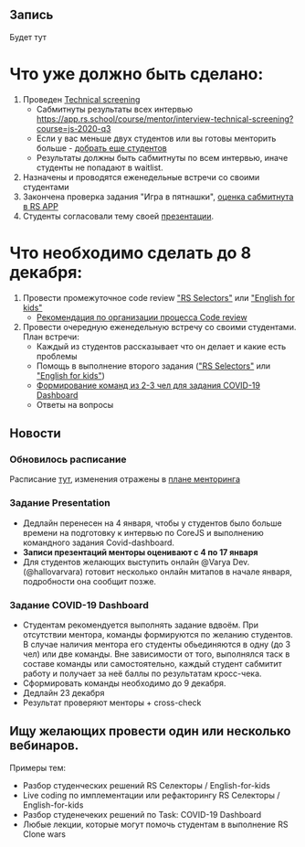 ## Запись
Будет тут

# Что уже должно быть сделано:
1. Проведен [Technical screening](https://github.com/rolling-scopes-school/mentoring/blob/master/JS-FE-2020Q3/how-to-get-mentees.md#%D0%B4%D0%BE%D0%B1%D0%BE%D1%80-%D1%81%D1%82%D1%83%D0%B4%D0%B5%D0%BD%D1%82%D0%BE%D0%B2)
    - Сабмитнуты результаты всех интервью https://app.rs.school/course/mentor/interview-technical-screening?course=js-2020-q3
    - Если у вас меньше двух студентов или вы готовы менторить больше - [добрать еще студентов](https://github.com/rolling-scopes-school/mentoring/blob/master/JS-FE-2020Q3/how-to-get-mentees.md#%D0%B4%D0%BE%D0%B1%D0%BE%D1%80-%D1%81%D1%82%D1%83%D0%B4%D0%B5%D0%BD%D1%82%D0%BE%D0%B2)
    - Результаты должны быть сабмитнуты по всем интервью, иначе студенты не попадают в waitlist.
2. Назначены и проводятся еженедельные встречи со своими студентами
3. Закончена проверка задания "Игра в пятнашки", [оценка сабмитнута в RS APP](https://app.rs.school/course/mentor/submit-review?course=js-2020-q3)
4. Студенты согласовали тему своей [презентации](https://github.com/rolling-scopes-school/tasks/blob/master/tasks/presentation.md). 

# Что необходимо сделать до 8 декабря:
1. Провести промежуточное code review ["RS Selectors"](https://github.com/rolling-scopes-school/tasks/blob/master/tasks/rs-css.md) или ["English for kids"](https://github.com/rolling-scopes-school/tasks/blob/master/tasks/rslang/english-for-kids.md)
    - [Рекомендация по организации процесса Code review](https://docs.rs.school/#/pull-request-review-process?id=%d0%a0%d0%b5%d0%ba%d0%be%d0%bc%d0%b5%d0%bd%d0%b4%d0%b0%d1%86%d0%b8%d1%8f-%d0%bf%d0%be-%d0%be%d1%80%d0%b3%d0%b0%d0%bd%d0%b8%d0%b7%d0%b0%d1%86%d0%b8%d0%b8-%d0%bf%d1%80%d0%be%d1%86%d0%b5%d1%81%d1%81%d0%b0-code-review)
2. Провести очередную еженедельную встречу со своими студентами. План встречи:
    - Каждый из студентов рассказывает что он делает и какие есть проблемы
    - Помощь в выполнение второго задания (["RS Selectors"](https://github.com/rolling-scopes-school/tasks/blob/master/tasks/rs-css.md) или ["English for kids"](https://github.com/rolling-scopes-school/tasks/blob/master/tasks/rslang/english-for-kids.md))
    - [Формирование команд из 2-3 чел для задания COVID-19 Dashboard](https://github.com/rolling-scopes-school/tasks/blob/master/tasks/covid-dashboard.md)
    - Ответы на вопросы

## Новости
### Обновилось расписание
Расписание [тут](https://docs.google.com/spreadsheets/d/1oM2O8DtjC0HodB3j7hcIResaWBw8P18tXkOl1ymelvE/edit#gid=1509181302),
изменения отражены в [плане менторинга](https://github.com/rolling-scopes-school/mentoring/blob/master/JS-FE-2020Q3/mentoring-plan.md)

### Задание Presentation
- Дедлайн перенесен на 4 января, чтобы у студентов было больше времени на подготовку к интервью по CoreJS и выполнению командного задания Covid-dashboard. 
- **Записи презентаций менторы оценивают с 4 по 17 января**
- Для студентов желающих выступить онлайн @Varya Dev. (@hallovarvara)  готовит несколько онлайн митапов в начале января, подробности она сообщит позже.

### Задание COVID-19 Dashboard
- Студентам рекомендуется выполнять задание вдвоём. При отсутствии ментора, команды формируются по желанию студентов. В случае наличия ментора его студенты  обьединяются в одну (до 3 чел) или две команды. Вне зависимости от того, выполнялся таск в составе команды или самостоятельно, каждый студент сабмитит работу и получает за неё баллы по результатам кросс-чека.
- Сформировать команды необходимо до 9 декабря. 
- Дедлайн 23 декабря
- Результат проверяют менторы + cross-check 

## Ищу желающих провести один или несколько вебинаров.
Примеры тем:
- Разбор студенческих решений RS Селекторы / English-for-kids
- Live coding по имплементации или рефакторингу RS Селекторы / English-for-kids
- Разбор студенечеких решений по Task: COVID-19 Dashboard
- Любые лекции, которые могут помочь студентам в выполнение RS Clone wars


